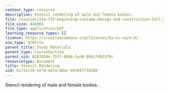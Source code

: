 ```yaml
---
content_type: resource
description: Stencil rendering of male and female bodies.
file: /courses/21m-732-beginning-costume-design-and-construction-fall-2008/bc73cc301e784d7488acb6364ff16308_stencil.pdf
file_size: 446965
file_type: application/pdf
learning_resource_types: []
license: https://creativecommons.org/licenses/by-nc-sa/4.0/
ocw_type: OCWFile
parent_title: Study Materials
parent_type: CourseSection
parent_uid: 6287434e-fb7f-8b96-5a40-994c74b22f9c
resourcetype: Document
title: Stencil Rendering
uid: bc73cc30-1e78-4d74-88ac-b6364ff16308
---
```

Stencil rendering of male and female bodies.